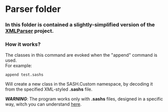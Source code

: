 ﻿# Parser folder

### In this folder is contained a slightly-simplified version of the [XMLParser](https://github.com/Petaaar/xmlparser) project.

### How it works?

The classes in this command are evoked when the "append" command is used.   
For example:  
```
append test.sashs
```
Will create a new class in the SASH.Custom namespace, by decoding it from the specified XML-styled __.sashs__ file.  

__*WARNING*__: The program works only with __.sashs__ files, designed in a specific way, witch you can understand [here](https://github.com/Petaaar/XMLParser/blob/master/XMLParser/README.md).  

